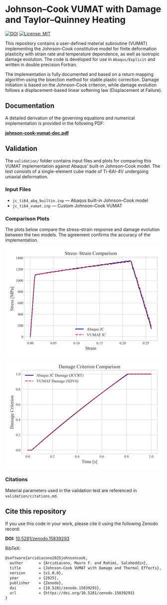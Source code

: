 # Johnson–Cook VUMAT with Damage and Taylor–Quinney Heating
[![DOI](https://zenodo.org/badge/719144148.svg)](https://doi.org/10.5281/zenodo.15839293) [![License: MIT](https://img.shields.io/badge/License-MIT-blue.svg)](LICENSE)

This repository contains a user-defined material subroutine (VUMAT) implementing the Johnson–Cook constitutive model for finite deformation plasticity with strain rate and temperature dependence, as well as isotropic damage evolution. The code is developed for use in `Abaqus/Explicit` and written in double precision Fortran.

The implementation is fully documented and based on a return mapping algorithm using the bisection method for stable plastic correction. Damage initiation is based on the Johnson–Cook criterion, while damage evolution follows a displacement-based linear softening law (Displacement at Failure).

## Documentation

A detailed derivation of the governing equations and numerical implementation is provided in the following PDF:

**[johnson-cook-vumat-doc.pdf](./johnson-cook-vumat-doc.pdf)**

## Validation

The `validation/` folder contains input files and plots for comparing this VUMAT implementation against Abaqus' built-in Johnson–Cook model. The test consists of a single-element cube made of Ti-6Al-4V undergoing uniaxial deformation.

### Input Files

- `jc_ti64_abq_builtin.inp` — Abaqus built-in Johnson–Cook model
- `jc_ti64_vumat.inp` — Custom Johnson–Cook VUMAT

### Comparison Plots

The plots below compare the stress–strain response and damage evolution between the two models. The agreement confirms the accuracy of the implementation.

<p align="center">
  <img src="validation/stress_strain_comparison.png" width="500"/>
</p>

<p align="center">
  <img src="validation/damage_criterion_comparison.png" width="500"/>
</p>

### Citations

Material parameters used in the validation test are referenced in `validation/citations.md`.

## Cite this repository

If you use this code in your work, please cite it using the following Zenodo record:

**DOI:** [10.5281/zenodo.15839293](https://doi.org/10.5281/zenodo.15839293)

BibTeX:
```
@software{arcidiacono2025johnsoncook,
  author       = {Arcidiacono, Mauro F. and Rahimi, Salaheddin},
  title        = {Johnson–Cook VUMAT with Damage and Thermal Effects},
  version      = {v1.0.0},
  year         = {2025},
  publisher    = {Zenodo},
  doi          = {10.5281/zenodo.15839293},
  url          = {https://doi.org/10.5281/zenodo.15839293}
}
```
